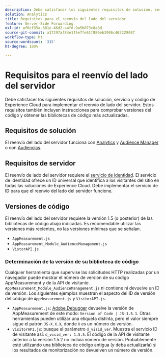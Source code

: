 ```yaml
---
description: Debe satisfacer los siguientes requisitos de solución, servicio y código de Experience Cloud para implementar el reenvío de lado del servidor. Estos requisitos también incluyen instrucciones para comprobar versiones del código y obtener las bibliotecas de código más actualizadas.
solution: Analytics
title: Requisitos para el reenvío del lado del servidor
feature: Server-Side Forwarding
exl-id: af0cf85a-381e-46d2-a4fd-9a5b073c8a8d
source-git-commit: a17297af84e1f5e7fe61f886eb3906c462229087
workflow-type: ht
source-wordcount: '315'
ht-degree: 100%

---
```


# Requisitos para el reenvío del lado del servidor

Debe satisfacer los siguientes requisitos de solución, servicio y código de Experience Cloud para implementar el reenvío de lado del servidor. Estos requisitos también incluyen instrucciones para comprobar versiones del código y obtener las bibliotecas de código más actualizadas.

## Requisitos de solución

El reenvío del lado del servidor funciona con [Analytics](https://www.adobe.com/es/analytics/adobe-analytics.html) y [Audience Manager](https://www.adobe.com/es/analytics/audience-manager.html) o con [Audiencias](https://experienceleague.adobe.com/docs/core-services/interface/audiences/audience-library.html?lang=es).

## Requisitos de servidor

El reenvío de lado del servidor requiere el [servicio de identidad](https://experienceleague.adobe.com/docs/id-service/using/home.html?lang=es). El servicio de identidad ofrece un ID universal que identifica a los visitantes del sitio en todas las soluciones de Experience Cloud. Debe implementar el servicio de ID para que el reenvío del lado del servidor funcione.

## Versiones de código

El reenvío del lado del servidor requiere la versión 1.5 (o posterior) de las bibliotecas de código abajo indicadas. Es recomendable utilizar las versiones más recientes, no las versiones mínimas que se señalan.

* `AppMeasurement.js`
* `AppMeasurement_Module_AudienceManagement.js`
* `VistorAPI.js`

### Determinación de la versión de su biblioteca de código

Cualquier herramienta que supervise las solicitudes HTTP realizadas por un navegador puede mostrar el número de versión de su código AppMeasurement y de la API de visitante. `AppMeasurement_Module_AudienceManagement.js` ni contiene ni devuelve un ID de versión. Los siguientes ejemplos muestran el aspecto del ID de versión del código de `AppMeasurement.js` y `VisitorAPI.js`.

* `AppMeasurement.js`: [Adobe Debugger](https://experienceleague.adobe.com/docs/analytics/implementation/validate/debugger.html?lang=es) devuelve la versión de AppMeasurement de este modo: `Version of Code | JS-1.5.1`. Otras herramientas pueden utilizar una etiqueta distinta, pero el valor siempre sigue el patrón `JS-X.X.X`, donde `X` es un número de versión.
* `VisitorAPI.js`: busque el parámetro `d_visid_ver`. Muestra el servicio ID de visitante así: `d_visid_ver: 1.5.5`. El código de la API de visitante anterior a la versión 1.5.2 no incluía número de versión. Probablemente esté utilizando una biblioteca de código antigua (y deba actualizarla) si los resultados de monitorización no devuelven un número de versión.
